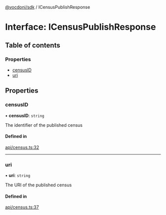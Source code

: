 [@vocdoni/sdk](/sdk) / ICensusPublishResponse

# Interface: ICensusPublishResponse

## Table of contents

### Properties

- [censusID](ICensusPublishResponse#censusid)
- [uri](ICensusPublishResponse#uri)

## Properties

### censusID

• **censusID**: `string`

The identifier of the published census

#### Defined in

[api/census.ts:32](https://github.com/vocdoni/vocdoni-sdk/blob/66360b95227306027699be0e80826ca7975027a0/src/api/census.ts#L32)

___

### uri

• **uri**: `string`

The URI of the published census

#### Defined in

[api/census.ts:37](https://github.com/vocdoni/vocdoni-sdk/blob/66360b95227306027699be0e80826ca7975027a0/src/api/census.ts#L37)

